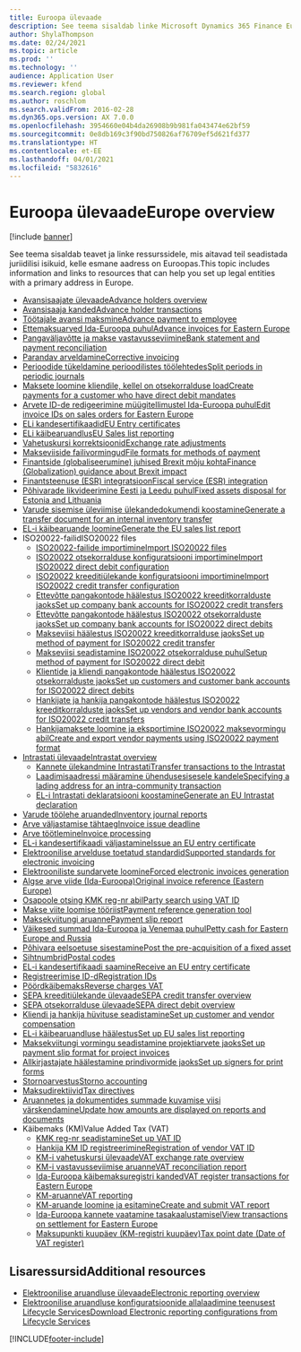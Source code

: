 ```yaml
---
title: Euroopa ülevaade
description: See teema sisaldab linke Microsoft Dynamics 365 Finance Euroopa dokumentatsiooni ressurssidele.
author: ShylaThompson
ms.date: 02/24/2021
ms.topic: article
ms.prod: ''
ms.technology: ''
audience: Application User
ms.reviewer: kfend
ms.search.region: global
ms.author: roschlom
ms.search.validFrom: 2016-02-28
ms.dyn365.ops.version: AX 7.0.0
ms.openlocfilehash: 3954660e04b4da26908b9b981fa043474e62bf59
ms.sourcegitcommit: 0e8db169c3f90bd750826af76709ef5d621fd377
ms.translationtype: HT
ms.contentlocale: et-EE
ms.lasthandoff: 04/01/2021
ms.locfileid: "5832616"
---
```

# <a name="europe-overview"></a><span data-ttu-id="7c395-103">Euroopa ülevaade</span><span class="sxs-lookup"><span data-stu-id="7c395-103">Europe overview</span></span>

[!include [banner](../includes/banner.md)]

<span data-ttu-id="7c395-104">See teema sisaldab teavet ja linke ressurssidele, mis aitavad teil seadistada juriidilisi isikuid, kelle esmane aadress on Euroopas.</span><span class="sxs-lookup"><span data-stu-id="7c395-104">This topic includes information and links to resources that can help you set up legal entities with a primary address in Europe.</span></span> 

- [<span data-ttu-id="7c395-105">Avansisaajate ülevaade</span><span class="sxs-lookup"><span data-stu-id="7c395-105">Advance holders overview</span></span>](emea-advance-holders.md)
 - [<span data-ttu-id="7c395-106">Avansisaaja kanded</span><span class="sxs-lookup"><span data-stu-id="7c395-106">Advance holder transactions</span></span>](emea-advance-holders-transactions.md)
 - [<span data-ttu-id="7c395-107">Töötajale avansi maksmine</span><span class="sxs-lookup"><span data-stu-id="7c395-107">Advance payment to employee</span></span>](tasks/advance-payment-employee.md)
- [<span data-ttu-id="7c395-108">Ettemaksuarved Ida-Euroopa puhul</span><span class="sxs-lookup"><span data-stu-id="7c395-108">Advance invoices for Eastern Europe</span></span>](emea-advance-invoice.md)
- [<span data-ttu-id="7c395-109">Pangaväljavõtte ja makse vastavusseviimine</span><span class="sxs-lookup"><span data-stu-id="7c395-109">Bank statement and payment reconciliation</span></span>](emea-bank-reconciliation.md)
- [<span data-ttu-id="7c395-110">Parandav arveldamine</span><span class="sxs-lookup"><span data-stu-id="7c395-110">Corrective invoicing</span></span>](emea-corrective-invoice.md)
- [<span data-ttu-id="7c395-111">Perioodide tükeldamine perioodilistes töölehtedes</span><span class="sxs-lookup"><span data-stu-id="7c395-111">Split periods in periodic journals</span></span>](emea-create-post-periodic-journals.md)
- [<span data-ttu-id="7c395-112">Maksete loomine kliendile, kellel on otsekorralduse load</span><span class="sxs-lookup"><span data-stu-id="7c395-112">Create payments for a customer who have direct debit mandates</span></span>](tasks/create-payments-customers-who-have-direct-debit-mandates.md)
- [<span data-ttu-id="7c395-113">Arvete ID-de redigeerimine müügitellimustel Ida-Euroopa puhul</span><span class="sxs-lookup"><span data-stu-id="7c395-113">Edit invoice IDs on sales orders for Eastern Europe</span></span>](emea-edit-invoice-id-sales-orders.md)
- [<span data-ttu-id="7c395-114">ELi kandesertifikaadid</span><span class="sxs-lookup"><span data-stu-id="7c395-114">EU Entry certificates</span></span>](emea-entry-certificates.md)
- [<span data-ttu-id="7c395-115">ELi käibearuandlus</span><span class="sxs-lookup"><span data-stu-id="7c395-115">EU Sales list reporting</span></span>](emea-eu-sales-list.md)
- [<span data-ttu-id="7c395-116">Vahetuskursi korrektsioonid</span><span class="sxs-lookup"><span data-stu-id="7c395-116">Exchange rate adjustments</span></span>](emea-exchange-rate-adjustments.md)
- [<span data-ttu-id="7c395-117">Makseviiside failivormingud</span><span class="sxs-lookup"><span data-stu-id="7c395-117">File formats for methods of payment</span></span>](emea-select-file-formats-for-the-method-of-payments.md)
- [<span data-ttu-id="7c395-118">Finantside (globaliseerumine) juhised Brexit mõju kohta</span><span class="sxs-lookup"><span data-stu-id="7c395-118">Finance (Globalization) guidance about Brexit impact</span></span>](https://businesscenter.mbs.microsoft.com/#contentdetail/GuidanceBrexitImpact)
- [<span data-ttu-id="7c395-119">Finantsteenuse (ESR) integratsioon</span><span class="sxs-lookup"><span data-stu-id="7c395-119">Fiscal service (ESR) integration</span></span>](emea-fiscal-service-integration.md)
- [<span data-ttu-id="7c395-120">Põhivarade likvideerimine Eesti ja Leedu puhul</span><span class="sxs-lookup"><span data-stu-id="7c395-120">Fixed assets disposal for Estonia and Lithuania</span></span>](emea-credit-note-reverse-fixed-asset-sale.md)
- [<span data-ttu-id="7c395-121">Varude sisemise üleviimise ülekandedokumendi koostamine</span><span class="sxs-lookup"><span data-stu-id="7c395-121">Generate a transfer document for an internal inventory transfer</span></span>](tasks/transfer-document-internal-inventory-transfer.md)
- [<span data-ttu-id="7c395-122">EL-i käibearuande loomine</span><span class="sxs-lookup"><span data-stu-id="7c395-122">Generate the EU sales list report</span></span>](tasks/eur-00011-eu-sales-list-report.md)
- <span data-ttu-id="7c395-123">ISO20022-failid</span><span class="sxs-lookup"><span data-stu-id="7c395-123">ISO20022 files</span></span>
  - [<span data-ttu-id="7c395-124">ISO20022-failide importimine</span><span class="sxs-lookup"><span data-stu-id="7c395-124">Import ISO20022 files</span></span>](emea-ISO20022-file-formats.md)
  - [<span data-ttu-id="7c395-125">ISO20022 otsekorralduse konfiguratsiooni importimine</span><span class="sxs-lookup"><span data-stu-id="7c395-125">Import ISO20022 direct debit configuration</span></span>](tasks/import-iso20022-direct-debit-configuration.md)
  - [<span data-ttu-id="7c395-126">ISO20022 kreeditiülekande konfiguratsiooni importimine</span><span class="sxs-lookup"><span data-stu-id="7c395-126">Import ISO20022 credit transfer configuration</span></span>](tasks/import-iso20022-credit-transfer-configuration.md)
  - [<span data-ttu-id="7c395-127">Ettevõtte pangakontode häälestus ISO20022 kreeditkorralduste jaoks</span><span class="sxs-lookup"><span data-stu-id="7c395-127">Set up company bank accounts for ISO20022 credit transfers</span></span>](tasks/set-up-company-bank-accounts-iso20022-credit-transfers.md)
  - [<span data-ttu-id="7c395-128">Ettevõtte pangakontode häälestus ISO20022 otsekorralduste jaoks</span><span class="sxs-lookup"><span data-stu-id="7c395-128">Set up company bank accounts for ISO20022 direct debits</span></span>](tasks/set-up-company-bank-accounts-iso20022-direct-debits.md)
  - [<span data-ttu-id="7c395-129">Makseviisi häälestus ISO20022 kreeditkorralduse jaoks</span><span class="sxs-lookup"><span data-stu-id="7c395-129">Set up method of payment for ISO20022 credit transfer</span></span>](tasks/set-up-method-payment-iso20022-credit-transfer.md)
  - [<span data-ttu-id="7c395-130">Makseviisi seadistamine ISO20022 otsekorralduse puhul</span><span class="sxs-lookup"><span data-stu-id="7c395-130">Setup method of payment for ISO20022 direct debit</span></span>](tasks/setup-method-payment-iso20022-direct-debit.md)
  - [<span data-ttu-id="7c395-131">Klientide ja kliendi pangakontode häälestus ISO20022 otsekorralduste jaoks</span><span class="sxs-lookup"><span data-stu-id="7c395-131">Set up customers and customer bank accounts for ISO20022 direct debits</span></span>](tasks/set-up-bank-accounts-iso20022-direct-debits.md)
  - [<span data-ttu-id="7c395-132">Hankijate ja hankija pangakontode häälestus ISO20022 kreeditkorralduste jaoks</span><span class="sxs-lookup"><span data-stu-id="7c395-132">Set up vendors and vendor bank accounts for ISO20022 credit transfers</span></span>](tasks/set-up-vendor-iso20022-credit-transfers.md)
  - [<span data-ttu-id="7c395-133">Hankijamaksete loomine ja eksportimine ISO20022 maksevormingu abil</span><span class="sxs-lookup"><span data-stu-id="7c395-133">Create and export vendor payments using ISO20022 payment format</span></span>](tasks/create-export-vendor-payments-iso20022-payment-format.md)
- [<span data-ttu-id="7c395-134">Intrastati ülevaade</span><span class="sxs-lookup"><span data-stu-id="7c395-134">Intrastat overview</span></span>](emea-intrastat.md)
  - [<span data-ttu-id="7c395-135">Kannete ülekandmine Intrastati</span><span class="sxs-lookup"><span data-stu-id="7c395-135">Transfer transactions to the Intrastat</span></span>](tasks/transfer-transactions-intrastat.md)
  - [<span data-ttu-id="7c395-136">Laadimisaadressi määramine ühendusesisesele kandele</span><span class="sxs-lookup"><span data-stu-id="7c395-136">Specifying a lading address for an intra-community transaction</span></span>](tasks/eur-00002-specify-lading-address-intra-community.md)
  - [<span data-ttu-id="7c395-137">EL-i Intrastati deklaratsiooni koostamine</span><span class="sxs-lookup"><span data-stu-id="7c395-137">Generate an EU Intrastat declaration</span></span>](tasks/eur-00002-eu-intrastat-declaration.md)
- [<span data-ttu-id="7c395-138">Varude töölehe aruanded</span><span class="sxs-lookup"><span data-stu-id="7c395-138">Inventory journal reports</span></span>](emea-set-up-report-inventory-journal-names.md)
- [<span data-ttu-id="7c395-139">Arve väljastamise tähtaeg</span><span class="sxs-lookup"><span data-stu-id="7c395-139">Invoice issue deadline</span></span>](emea-invoice-issue-deadline.md)
- [<span data-ttu-id="7c395-140">Arve töötlemine</span><span class="sxs-lookup"><span data-stu-id="7c395-140">Invoice processing</span></span>](emea-invoice-processing.md)
- [<span data-ttu-id="7c395-141">EL-i kandesertifikaadi väljastamine</span><span class="sxs-lookup"><span data-stu-id="7c395-141">Issue an EU entry certificate</span></span>](tasks/eur-00012-issue-eu-entry-certificate.md)
- [<span data-ttu-id="7c395-142">Elektroonilise arvelduse toetatud standardid</span><span class="sxs-lookup"><span data-stu-id="7c395-142">Supported standards for electronic invoicing</span></span>](emea-oioubl-standards-electronic-invoicing.md)
- [<span data-ttu-id="7c395-143">Elektrooniliste sundarvete loomine</span><span class="sxs-lookup"><span data-stu-id="7c395-143">Forced electronic invoices generation</span></span>](emea-eur-forced-einvoices.md)
- [<span data-ttu-id="7c395-144">Algse arve viide (Ida-Euroopa)</span><span class="sxs-lookup"><span data-stu-id="7c395-144">Original invoice reference (Eastern Europe)</span></span>](tasks/ee-00004-original-invoice-reference.md)
- [<span data-ttu-id="7c395-145">Osapoole otsing KMK reg-nr abil</span><span class="sxs-lookup"><span data-stu-id="7c395-145">Party search using VAT ID</span></span>](tasks/eur-00015-party-search-vat-id.md)
- [<span data-ttu-id="7c395-146">Makse viite loomise tööriist</span><span class="sxs-lookup"><span data-stu-id="7c395-146">Payment reference generation tool</span></span>](tasks/ee-00015-payment-reference-generation-tool.md)
- [<span data-ttu-id="7c395-147">Maksekviitungi aruanne</span><span class="sxs-lookup"><span data-stu-id="7c395-147">Payment slip report</span></span>](emea-eur-payment-slip-report-giro.md)
- [<span data-ttu-id="7c395-148">Väikesed summad Ida-Euroopa ja Venemaa puhul</span><span class="sxs-lookup"><span data-stu-id="7c395-148">Petty cash for Eastern Europe and Russia</span></span>](emea-petty-cash.md)
- [<span data-ttu-id="7c395-149">Põhivara eelsoetuse sisestamine</span><span class="sxs-lookup"><span data-stu-id="7c395-149">Post the pre-acquisition of a fixed asset</span></span>](emea-pre-acquisition-acquisition-fixed-asset.md)
- [<span data-ttu-id="7c395-150">Sihtnumbrid</span><span class="sxs-lookup"><span data-stu-id="7c395-150">Postal codes</span></span>](emea-import-create-postal-codes-manually.md)
- [<span data-ttu-id="7c395-151">EL-i kandesertifikaadi saamine</span><span class="sxs-lookup"><span data-stu-id="7c395-151">Receive an EU entry certificate</span></span>](tasks/eur-00012-receive-eu-entry-certificate.md)
- [<span data-ttu-id="7c395-152">Registreerimise ID-d</span><span class="sxs-lookup"><span data-stu-id="7c395-152">Registration IDs</span></span>](emea-registration-ids.md)
- [<span data-ttu-id="7c395-153">Pöördkäibemaks</span><span class="sxs-lookup"><span data-stu-id="7c395-153">Reverse charges VAT</span></span>](emea-reverse-charge.md)
- [<span data-ttu-id="7c395-154">SEPA kreeditiülekande ülevaade</span><span class="sxs-lookup"><span data-stu-id="7c395-154">SEPA credit transfer overview</span></span>](../accounts-payable/sepa-credit-transfer.md)
- [<span data-ttu-id="7c395-155">SEPA otsekorralduse ülevaade</span><span class="sxs-lookup"><span data-stu-id="7c395-155">SEPA direct debit overview</span></span>](../accounts-receivable/sepa-direct-debit-overview.md)
- [<span data-ttu-id="7c395-156">Kliendi ja hankija hüvituse seadistamine</span><span class="sxs-lookup"><span data-stu-id="7c395-156">Set up customer and vendor compensation</span></span>](emea-compensation-customer-vendor-transactions.md)
- [<span data-ttu-id="7c395-157">EL-i käibearuandluse häälestus</span><span class="sxs-lookup"><span data-stu-id="7c395-157">Set up EU sales list reporting</span></span>](tasks/eur-00011-eu-sales-list-reporting.md)
- [<span data-ttu-id="7c395-158">Maksekviitungi vormingu seadistamine projektiarvete jaoks</span><span class="sxs-lookup"><span data-stu-id="7c395-158">Set up payment slip format for project invoices</span></span>](tasks/set-up-payment-slip-format-project-invoices.md)
- [<span data-ttu-id="7c395-159">Allkirjastajate häälestamine prindivormide jaoks</span><span class="sxs-lookup"><span data-stu-id="7c395-159">Set up signers for print forms</span></span>](emea-set-up-signers-for-printing-forms.md)
- [<span data-ttu-id="7c395-160">Stornoarvestus</span><span class="sxs-lookup"><span data-stu-id="7c395-160">Storno accounting</span></span>](emea-storno.md)
- [<span data-ttu-id="7c395-161">Maksudirektiivid</span><span class="sxs-lookup"><span data-stu-id="7c395-161">Tax directives</span></span>](emea-tax-directives.md)
- [<span data-ttu-id="7c395-162">Aruannetes ja dokumentides summade kuvamise viisi värskendamine</span><span class="sxs-lookup"><span data-stu-id="7c395-162">Update how amounts are displayed on reports and documents</span></span>](emea-amount-printing-forms.md)
- <span data-ttu-id="7c395-163">Käibemaks (KM)</span><span class="sxs-lookup"><span data-stu-id="7c395-163">Value Added Tax (VAT)</span></span>
  - [<span data-ttu-id="7c395-164">KMK reg-nr seadistamine</span><span class="sxs-lookup"><span data-stu-id="7c395-164">Set up VAT ID</span></span>](tasks/eur-00015-vat-id.md)
  - [<span data-ttu-id="7c395-165">Hankija KM ID registreerimine</span><span class="sxs-lookup"><span data-stu-id="7c395-165">Registration of vendor VAT ID</span></span>](tasks/eur-00015-registration-vendor-vat-id.md)
  - [<span data-ttu-id="7c395-166">KM-i vahetuskursi ülevaade</span><span class="sxs-lookup"><span data-stu-id="7c395-166">VAT exchange rate overview</span></span>](emea-vat-exchange-rate.md)
  - [<span data-ttu-id="7c395-167">KM-i vastavusseviimise aruanne</span><span class="sxs-lookup"><span data-stu-id="7c395-167">VAT reconciliation report</span></span>](tasks/eur-00018-vat-reconciliation-report.md)
  - [<span data-ttu-id="7c395-168">Ida-Euroopa käibemaksuregistri kanded</span><span class="sxs-lookup"><span data-stu-id="7c395-168">VAT register transactions for Eastern Europe</span></span>](emea-vat-register-transactions.md)
  - [<span data-ttu-id="7c395-169">KM-aruanne</span><span class="sxs-lookup"><span data-stu-id="7c395-169">VAT reporting</span></span>](emea-vat-reporting.md)
  - [<span data-ttu-id="7c395-170">KM-aruande loomine ja esitamine</span><span class="sxs-lookup"><span data-stu-id="7c395-170">Create and submit VAT report</span></span>](tasks/create-submit-vat-report.md)
  - [<span data-ttu-id="7c395-171">Ida-Euroopa kannete vaatamine tasakaalustamisel</span><span class="sxs-lookup"><span data-stu-id="7c395-171">View transactions on settlement for Eastern Europe</span></span>](emea-transactions-settlement-form.md)
  - [<span data-ttu-id="7c395-172">Maksupunkti kuupäev (KM-registri kuupäev)</span><span class="sxs-lookup"><span data-stu-id="7c395-172">Tax point date (Date of VAT register)</span></span>](emea-tax-point-date.md)

## <a name="additional-resources"></a><span data-ttu-id="7c395-173">Lisaressursid</span><span class="sxs-lookup"><span data-stu-id="7c395-173">Additional resources</span></span>

- [<span data-ttu-id="7c395-174">Elektroonilise aruandluse ülevaade</span><span class="sxs-lookup"><span data-stu-id="7c395-174">Electronic reporting overview</span></span>](../../dev-itpro/analytics/general-electronic-reporting.md)
- [<span data-ttu-id="7c395-175">Elektroonilise aruandluse konfiguratsioonide allalaadimine teenusest Lifecycle Services</span><span class="sxs-lookup"><span data-stu-id="7c395-175">Download Electronic reporting configurations from Lifecycle Services</span></span>](../../dev-itpro/analytics/download-electronic-reporting-configuration-lcs.md)


[!INCLUDE[footer-include](../../includes/footer-banner.md)]
